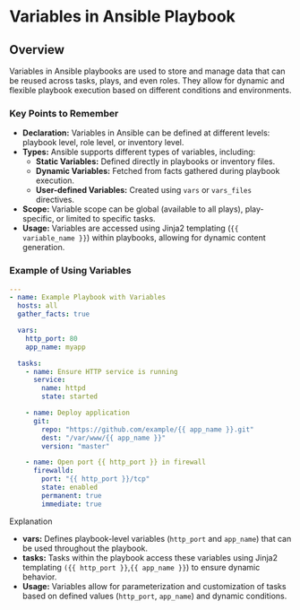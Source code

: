 # Variables in Ansible Playbook

## Overview
Variables in Ansible playbooks are used to store and manage data that can be reused across tasks, plays, and even roles. They allow for dynamic and flexible playbook execution based on different conditions and environments.

### Key Points to Remember
- **Declaration:** Variables in Ansible can be defined at different levels: playbook level, role level, or inventory level.
- **Types:** Ansible supports different types of variables, including:
  - **Static Variables:** Defined directly in playbooks or inventory files.
  - **Dynamic Variables:** Fetched from facts gathered during playbook execution.
  - **User-defined Variables:** Created using `vars` or `vars_files` directives.
- **Scope:** Variable scope can be global (available to all plays), play-specific, or limited to specific tasks.
- **Usage:** Variables are accessed using Jinja2 templating (`{{ variable_name }}`) within playbooks, allowing for dynamic content generation.

### Example of Using Variables
```yaml
---
- name: Example Playbook with Variables
  hosts: all
  gather_facts: true

  vars:
    http_port: 80
    app_name: myapp

  tasks:
    - name: Ensure HTTP service is running
      service:
        name: httpd
        state: started

    - name: Deploy application
      git:
        repo: "https://github.com/example/{{ app_name }}.git"
        dest: "/var/www/{{ app_name }}"
        version: "master"

    - name: Open port {{ http_port }} in firewall
      firewalld:
        port: "{{ http_port }}/tcp"
        state: enabled
        permanent: true
        immediate: true
```
Explanation
- **vars:** Defines playbook-level variables (`http_port` and `app_name`) that can be used throughout the playbook.
- **tasks:** Tasks within the playbook access these variables using Jinja2 templating `({{ http_port }}`,`{{ app_name }}`) to ensure dynamic behavior.
- **Usage:** Variables allow for parameterization and customization of tasks based on defined values (`http_port`, `app_name`) and dynamic conditions.